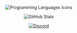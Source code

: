<p align="center">
  <img src="https://skillicons.dev/icons?i=py,go,js,rust" alt="Programming Languages Icons"/>
</p>

<p align="center">
  <img src="https://github-readme-stats.vercel.app/api/?username=alluding&title_color=ffffff&text_color=ffffff&show_icons=true&bg_color=00000000&hide_border=true&icon_color=ffffff&hide_title=true&count_private=true" alt="GitHub Stats"/>
</p>

<p align="center">
  <a href="discord">
    <img src="https://img.discord.dog/985235488262725732?font=poppins&customStatus=presence&backgroundColor=000000&bar1=000000&bar2=000000&backgroundColor2=000000&edgeRoundness=30&gradientOpacity=4" alt="Discord"/>
  </a>
</p>

